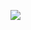 ![](https://static.wikia.nocookie.net/battlefordreamisland/images/3/36/PDASHORT9.png/revision/latest/scale-to-width-down/1000?cb=20240812202619)
